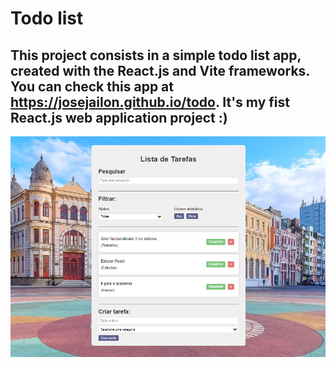# Todo list

This project consists in a simple todo list app, created with the React.js and Vite frameworks. 
You can check this app at <a>https://josejailon.github.io/todo</a>.
It's my fist React.js web application project :)
---
![todo](img.png)
